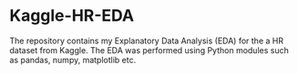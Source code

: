 # Kaggle-HR-EDA
The repository contains my Explanatory Data Analysis (EDA) for the a HR dataset from Kaggle. The EDA was performed using Python modules such as pandas, numpy, matplotlib etc.
